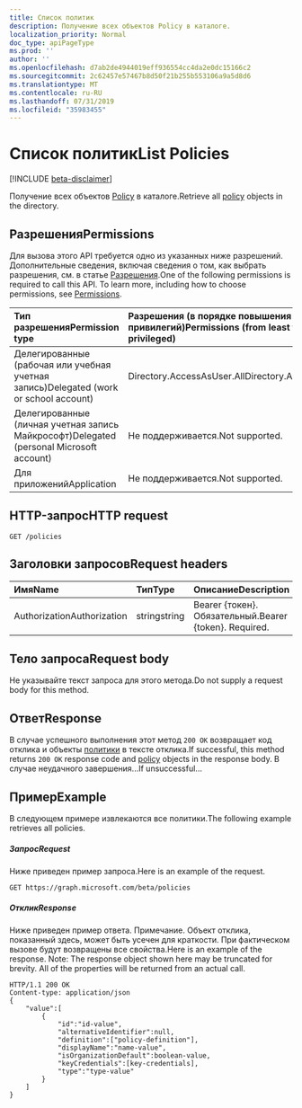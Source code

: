 ```yaml
---
title: Список политик
description: Получение всех объектов Policy в каталоге.
localization_priority: Normal
doc_type: apiPageType
ms.prod: ''
author: ''
ms.openlocfilehash: d7ab2de4944019eff936554cc4da2e0dc15166c2
ms.sourcegitcommit: 2c62457e57467b8d50f21b255b553106a9a5d8d6
ms.translationtype: MT
ms.contentlocale: ru-RU
ms.lasthandoff: 07/31/2019
ms.locfileid: "35983455"
---
```

# <a name="list-policies"></a><span data-ttu-id="68c8b-103">Список политик</span><span class="sxs-lookup"><span data-stu-id="68c8b-103">List Policies</span></span>

[!INCLUDE [beta-disclaimer](../../includes/beta-disclaimer.md)]

<span data-ttu-id="68c8b-104">Получение всех объектов [Policy](../resources/policy.md) в каталоге.</span><span class="sxs-lookup"><span data-stu-id="68c8b-104">Retrieve all [policy](../resources/policy.md) objects in the directory.</span></span>

## <a name="permissions"></a><span data-ttu-id="68c8b-105">Разрешения</span><span class="sxs-lookup"><span data-stu-id="68c8b-105">Permissions</span></span>
<span data-ttu-id="68c8b-p101">Для вызова этого API требуется одно из указанных ниже разрешений. Дополнительные сведения, включая сведения о том, как выбрать разрешения, см. в статье [Разрешения](/graph/permissions-reference).</span><span class="sxs-lookup"><span data-stu-id="68c8b-p101">One of the following permissions is required to call this API. To learn more, including how to choose permissions, see [Permissions](/graph/permissions-reference).</span></span>

|<span data-ttu-id="68c8b-108">Тип разрешения</span><span class="sxs-lookup"><span data-stu-id="68c8b-108">Permission type</span></span>      | <span data-ttu-id="68c8b-109">Разрешения (в порядке повышения привилегий)</span><span class="sxs-lookup"><span data-stu-id="68c8b-109">Permissions (from least to most privileged)</span></span>              |
|:--------------------|:---------------------------------------------------------|
|<span data-ttu-id="68c8b-110">Делегированные (рабочая или учебная учетная запись)</span><span class="sxs-lookup"><span data-stu-id="68c8b-110">Delegated (work or school account)</span></span> | <span data-ttu-id="68c8b-111">Directory.AccessAsUser.All</span><span class="sxs-lookup"><span data-stu-id="68c8b-111">Directory.AccessAsUser.All</span></span>    |
|<span data-ttu-id="68c8b-112">Делегированные (личная учетная запись Майкрософт)</span><span class="sxs-lookup"><span data-stu-id="68c8b-112">Delegated (personal Microsoft account)</span></span> | <span data-ttu-id="68c8b-113">Не поддерживается.</span><span class="sxs-lookup"><span data-stu-id="68c8b-113">Not supported.</span></span>    |
|<span data-ttu-id="68c8b-114">Для приложений</span><span class="sxs-lookup"><span data-stu-id="68c8b-114">Application</span></span> | <span data-ttu-id="68c8b-115">Не поддерживается.</span><span class="sxs-lookup"><span data-stu-id="68c8b-115">Not supported.</span></span> |

## <a name="http-request"></a><span data-ttu-id="68c8b-116">HTTP-запрос</span><span class="sxs-lookup"><span data-stu-id="68c8b-116">HTTP request</span></span>
<!-- { "blockType": "ignored" } -->
```http
GET /policies
```
## <a name="request-headers"></a><span data-ttu-id="68c8b-117">Заголовки запросов</span><span class="sxs-lookup"><span data-stu-id="68c8b-117">Request headers</span></span>
| <span data-ttu-id="68c8b-118">Имя</span><span class="sxs-lookup"><span data-stu-id="68c8b-118">Name</span></span>       | <span data-ttu-id="68c8b-119">Тип</span><span class="sxs-lookup"><span data-stu-id="68c8b-119">Type</span></span> | <span data-ttu-id="68c8b-120">Описание</span><span class="sxs-lookup"><span data-stu-id="68c8b-120">Description</span></span>|
|:---------------|:--------|:----------|
| <span data-ttu-id="68c8b-121">Authorization</span><span class="sxs-lookup"><span data-stu-id="68c8b-121">Authorization</span></span>  | <span data-ttu-id="68c8b-122">string</span><span class="sxs-lookup"><span data-stu-id="68c8b-122">string</span></span>  | <span data-ttu-id="68c8b-p102">Bearer {токен}. Обязательный.</span><span class="sxs-lookup"><span data-stu-id="68c8b-p102">Bearer {token}. Required.</span></span> |

## <a name="request-body"></a><span data-ttu-id="68c8b-125">Тело запроса</span><span class="sxs-lookup"><span data-stu-id="68c8b-125">Request body</span></span>
<span data-ttu-id="68c8b-126">Не указывайте текст запроса для этого метода.</span><span class="sxs-lookup"><span data-stu-id="68c8b-126">Do not supply a request body for this method.</span></span>

## <a name="response"></a><span data-ttu-id="68c8b-127">Ответ</span><span class="sxs-lookup"><span data-stu-id="68c8b-127">Response</span></span>

<span data-ttu-id="68c8b-128">В случае успешного выполнения этот метод `200 OK` возвращает код отклика и объекты [политики](../resources/policy.md) в тексте отклика.</span><span class="sxs-lookup"><span data-stu-id="68c8b-128">If successful, this method returns `200 OK` response code and [policy](../resources/policy.md) objects in the response body.</span></span> <span data-ttu-id="68c8b-129">В случае неудачного завершения...</span><span class="sxs-lookup"><span data-stu-id="68c8b-129">If unsuccessful...</span></span>

## <a name="example"></a><span data-ttu-id="68c8b-130">Пример</span><span class="sxs-lookup"><span data-stu-id="68c8b-130">Example</span></span>
<span data-ttu-id="68c8b-131">В следующем примере извлекаются все политики.</span><span class="sxs-lookup"><span data-stu-id="68c8b-131">The following example retrieves all policies.</span></span>

##### <a name="request"></a><span data-ttu-id="68c8b-132">Запрос</span><span class="sxs-lookup"><span data-stu-id="68c8b-132">Request</span></span>
<span data-ttu-id="68c8b-133">Ниже приведен пример запроса.</span><span class="sxs-lookup"><span data-stu-id="68c8b-133">Here is an example of the request.</span></span>

```http
GET https://graph.microsoft.com/beta/policies
```

##### <a name="response"></a><span data-ttu-id="68c8b-134">Отклик</span><span class="sxs-lookup"><span data-stu-id="68c8b-134">Response</span></span>
<span data-ttu-id="68c8b-p104">Ниже приведен пример ответа. Примечание. Объект отклика, показанный здесь, может быть усечен для краткости. При фактическом вызове будут возвращены все свойства.</span><span class="sxs-lookup"><span data-stu-id="68c8b-p104">Here is an example of the response. Note: The response object shown here may be truncated for brevity. All of the properties will be returned from an actual call.</span></span>

```http
HTTP/1.1 200 OK
Content-type: application/json
{
    "value":[
        {
            "id":"id-value",
            "alternativeIdentifier":null,
            "definition":["policy-definition"],
            "displayName":"name-value",
            "isOrganizationDefault":boolean-value,
            "keyCredentials":[key-credentials],
            "type":"type-value"
        }
    ]
}
```
